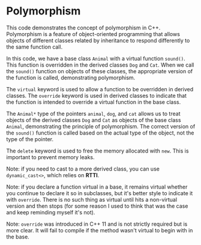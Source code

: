 # Polymorphism

This code demonstrates the concept of polymorphism in C++. Polymorphism is a feature of object-oriented programming that allows objects of different classes related by inheritance to respond differently to the same function call.

In this code, we have a base class `Animal` with a virtual function `sound()`. This function is overridden in the derived classes `Dog` and `Cat`. When we call the `sound()` function on objects of these classes, the appropriate version of the function is called, demonstrating polymorphism.

The `virtual` keyword is used to allow a function to be overridden in derived classes. The `override` keyword is used in derived classes to indicate that the function is intended to override a virtual function in the base class.

The `Animal*` type of the pointers `animal`, `dog`, and `cat` allows us to treat objects of the derived classes `Dog` and `Cat` as objects of the base class `Animal`, demonstrating the principle of polymorphism. The correct version of the `sound()` function is called based on the actual type of the object, not the type of the pointer.

The `delete` keyword is used to free the memory allocated with `new`. This is important to prevent memory leaks.

Note: if you need to cast to a more derived class, you can use `dynamic_cast<>`, which relies on __RTTI__.

Note: if you declare a function virtual in a base, it remains virtual whether you continue to declare it so in subclasses, but it's better style to indicate it with `override`.  There is no such thing as virtual until hits a non-virtual version and then stops (for some reason I used to think that was the case and keep reminding myself it's not).

Note: `override` was introduced in C++ 11 and is not strictly required but is more clear.  It will fail to compile if the method wasn't virtual to begin with in the base.
